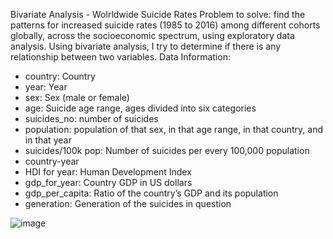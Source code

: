 Bivariate Analysis - Wolrldwide Suicide Rates
Problem to solve: find the patterns for increased suicide rates (1985 to 2016) among different cohorts globally, across the socioeconomic spectrum, using exploratory data analysis.
Using bivariate analysis, I try to determine if there is any relationship between two variables.
Data Information:

- country: Country
- year: Year
- sex: Sex (male or female)
- age: Suicide age range, ages divided into six categories
- suicides_no: number of suicides
- population: population of that sex, in that age range, in that country, and in that year
- suicides/100k pop: Number of suicides per every 100,000 population
- country-year
- HDI for year: Human Development Index
- gdp_for_year: Country GDP in US dollars
- gdp_per_capita: Ratio of the country’s GDP and its population
- generation: Generation of the suicides in question

![image](https://user-images.githubusercontent.com/102191236/189733004-6808414f-b522-4299-95c6-ef1aee850fdf.png)

